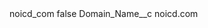 <?xml version="1.0" encoding="UTF-8"?>
<CustomMetadata xmlns="http://soap.sforce.com/2006/04/metadata" xmlns:xsi="http://www.w3.org/2001/XMLSchema-instance" xmlns:xsd="http://www.w3.org/2001/XMLSchema">
    <label>noicd_com</label>
    <protected>false</protected>
    <values>
        <field>Domain_Name__c</field>
        <value xsi:type="xsd:string">noicd.com</value>
    </values>
</CustomMetadata>
